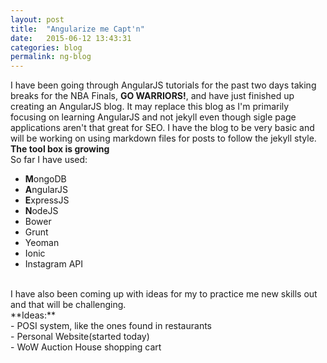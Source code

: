 ```yaml
---
layout: post
title:  "Angularize me Capt'n"
date:   2015-06-12 13:43:31
categories: blog
permalink: ng-blog
---
```

I have been going through AngularJS tutorials for the past two days taking breaks for the NBA Finals, **GO WARRIORS!**, and have just finished up creating an AngularJS blog. It may replace this blog as I'm primarily focusing on learning AngularJS and not jekyll even though sigle page applications aren't that great for SEO. I have the blog to be very basic and will be working on using markdown files for posts to follow the jekyll style.
<br>
**The tool box is growing**<br>
So far I have used:<br>
- **M**ongoDB<br>
- **A**ngularJS<br>
- **E**xpressJS<br>
- **N**odeJS<br>
- Bower
- Grunt<br>
- Yeoman<br>
- Ionic<br>
- Instagram API<br>
<br>
I have also been coming up with ideas for my to practice me new skills out and that will be challenging.<br>
**Ideas:**<br>
- POSI system, like the ones found in restaurants<br>
- Personal Website(started today)<br>
- WoW Auction House shopping cart<br>
